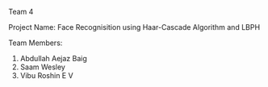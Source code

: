 Team 4

Project Name: Face Recognisition using Haar-Cascade Algorithm and LBPH

Team Members: 

1. Abdullah Aejaz Baig
2. Saam Wesley
3. Vibu Roshin E V
